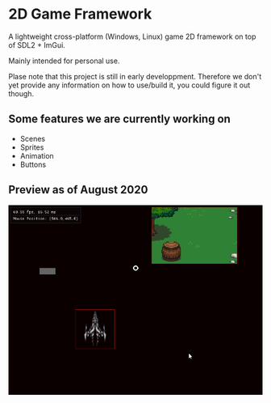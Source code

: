 # 2D Game Framework

A lightweight cross-platform (Windows, Linux) game 2D framework on top of SDL2 + ImGui.

Mainly intended for personal use.

Plase note that this project is still in early developpment.
Therefore we don't yet provide any information on how to use/build it, you could figure it out though.

## Some features we are currently working on

- Scenes
- Sprites
- Animation
- Buttons

## Preview as of August 2020
![Preview Image](https://github.com/AdlanSADOU/SDL_Space/blob/master/assets/preview.gif)
